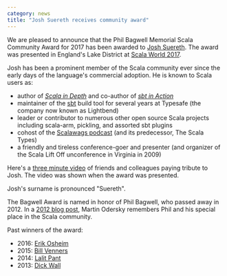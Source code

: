 ```yaml
---
category: news
title: "Josh Suereth receives community award"
---
```


We are pleased to announce that the Phil Bagwell Memorial Scala Community Award for 2017 has been awarded to [Josh Suereth](https://twitter.com/jsuereth).  The award was presented in England's Lake District at [Scala World 2017](https://scala.world).

Josh has been a prominent member of the Scala community ever since the early
days of the language's commercial adoption.  He is known to Scala users as:

* author of [_Scala in Depth_](https://www.manning.com/books/scala-in-depth)
  and co-author of [_sbt in Action_](https://www.manning.com/books/sbt-in-action)
* maintainer of the [sbt](http://www.scala-sbt.org) build tool
  for several years at Typesafe (the company now known as Lightbend)
* leader or contributor to numerous other open source Scala projects
  including scala-arm, pickling, and assorted sbt plugins
* cohost of the [Scalawags podcast](http://scalawags.tv)
  (and its predecessor, The Scala Types)
* a friendly and tireless conference-goer and presenter (and
  organizer of the Scala Lift Off unconference in Virginia in 2009)

Here's a
[three minute video](https://www.youtube.com/watch?time_continue=2&v=0sLixaObVwA)
of friends and colleagues paying tribute to Josh.  The video was shown
when the award was presented.

Josh's surname is pronounced "Suereth".

The Bagwell Award is named in honor of Phil Bagwell, who passed away in 2012.  In a [2012 blog post](https://www.typesafe.com/blog/rip-phil-bagwell), Martin Odersky remembers Phil and his special place in the Scala community.

Past winners of the award:

* 2016: [Erik Osheim](https://www.scala-lang.org/news/2016/10/26/bagwell-award-2016.html)
* 2015: [Bill Venners](http://scala-lang.org/news/2015/06/25/bagwell-award-2015.html)
* 2014: [Lalit Pant](https://kojoenv.wordpress.com/2014/09/27/phil-bagwell-award/)
* 2013: [Dick Wall](https://twitter.com/dickwall)

